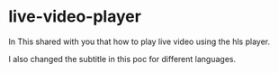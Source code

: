 # live-video-player

In This shared with you that how to play live video using the hls player.

I also changed the subtitle in this poc for different languages.
